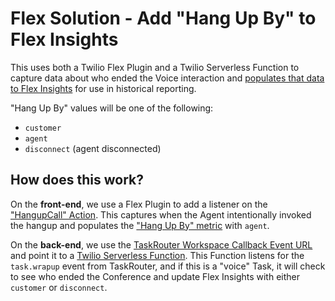 # Flex Solution - Add "Hang Up By" to Flex Insights

This uses both a Twilio Flex Plugin and a Twilio Serverless Function to capture data about who ended the Voice interaction and [populates that data to Flex Insights](https://www.twilio.com/docs/flex/developer/insights/enhance-integration) for use in historical reporting.

"Hang Up By" values will be one of the following:
- `customer`
- `agent`
- `disconnect` (agent disconnected)


## How does this work?

On the **front-end**, we use a Flex Plugin to add a listener on the ["HangupCall" Action](https://www.twilio.com/docs/flex/developer/ui/v1/actions). This captures when the Agent intentionally invoked the hangup and populates the ["Hang Up By" metric](https://www.twilio.com/docs/flex/end-user-guide/insights/data-model#conversations:~:text=Y-,Hang%20Up%20By,-The%20party%20that) with `agent`.

On the **back-end**, we use the [TaskRouter Workspace Callback Event URL](https://www.twilio.com/docs/taskrouter/api/event/reference#:~:text=TaskRouter%20will%20make,Event%20takes%20place.) and point it to a [Twilio Serverless Function](https://www.twilio.com/docs/serverless/functions-assets/functions). This Function listens for the `task.wrapup` event from TaskRouter, and if this is a "voice" Task, it will check to see who ended the Conference and update Flex Insights with either `customer` or `disconnect`.
